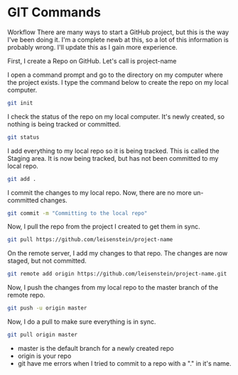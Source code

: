 GIT Commands
========

Workflow
There are many ways to start a GitHub project, but this is the way I've been doing it.  I'm a complete newb at this, so a lot of this information is probably wrong.  I'll update this as I gain more experience.


First, I create a Repo on GitHub.  Let's call is project-name

I open a command prompt and go to the directory on my computer where the project exists.
I type the command below to create the repo on my local computer.
```sh
git init
```


I check the status of the repo on my local computer.  It's newly created, so nothing is being tracked or committed.
```sh
git status
```

I add everything to my local repo so it is being tracked.  This is called the Staging area.
It is now being tracked, but has not been committed to my local repo.
```sh
git add .
```

I commit the changes to my local repo.
Now, there are no more un-committed changes.  
```sh
git commit -m "Committing to the local repo"
```


Now, I pull the repo from the project I created to get them in sync.
```sh
git pull https://github.com/leisenstein/project-name
```

On the remote server, I add my changes to that repo.  The changes are now staged, but not committed.
```sh
git remote add origin https://github.com/leisenstein/project-name.git
```

Now, I push the changes from my local repo to the master branch of the remote repo.
```sh
git push -u origin master
```

Now, I do a pull to make sure everything is in sync.
```sh
git pull origin master
```


- master is the default branch for a newly created repo
- origin is your repo
- git have me errors when I tried to commit to a repo with a "." in it's name.
